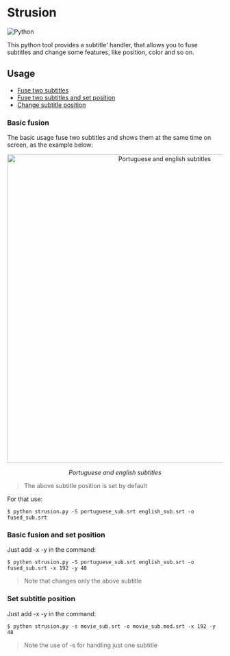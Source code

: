 # Strusion
![Python](https://img.shields.io/badge/Python-3.7.4-yellow?style=flat-square)

This python tool provides a subtitle' handler, that allows you to fuse subtitles and change some features, like position, color and so on.
## Usage
- [Fuse two subtitles](#basic-fusion)
- [Fuse two subtitles and set position](#basic-fusion-and-set-position)
- [Change subtitle position](#set-subtitle-position)
### Basic fusion
The basic usage fuse two subtitles and shows them at the same time on screen, as the example below:


<p align="center">

<img src="https://user-images.githubusercontent.com/33498293/64730220-30898a00-d4b5-11e9-87c0-ef5eec47c1a8.png" width="720" alt="Portuguese and english subtitles">
</p>

<p align="center">
<i>Portuguese and english subtitles</i>
</p>

> The above subtitle position is set by default 

For that use: 
```
$ python strusion.py -S portuguese_sub.srt english_sub.srt -o fused_sub.srt
```
### Basic fusion and set position
Just add -x -y in the command: 
```
$ python strusion.py -S portuguese_sub.srt english_sub.srt -o fused_sub.srt -x 192 -y 48
```
> Note that changes only the above subtitle
### Set subtitle position
Just add -x -y in the command: 
```
$ python strusion.py -s movie_sub.srt -o movie_sub.mod.srt -x 192 -y 48
```
> Note the use of -s for handling just one subtitle 
